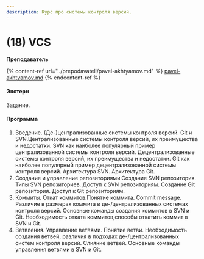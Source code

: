 ```yaml
---
description: Курс про системы контроля версий.
---
```


# (18) VCS

**Преподаватель**

{% content-ref url="../prepodavateli/pavel-akhtyamov.md" %}
[pavel-akhtyamov.md](../prepodavateli/pavel-akhtyamov.md)
{% endcontent-ref %}

#### Экстерн

Задание.

#### **Программа**&#x20;

1. Введение. (Де-)централизованные системы контроля версий. Git и SVN.Централизованные системы контроля версий, их преимущества и недостатки. SVN как наиболее популярный пример централизованной системы контроля версий. Децентрализованные системы контроля версий, их преимущества и недостатки. Git как наиболее популярный пример децентрализованной системы контроля версий. Архитектура SVN. Архитектура Git.
2. Создание и управление репозиториями.Создание SVN репозитория. Типы SVN репозиториев. Доступ к SVN репозиториям. Создание Git репозитория. Доступ к Git репозиториям.
3. Коммиты. Откат коммитов.Понятие коммита. Commit message. Различие в размерах коммита в де-/централизованных системах контроля версий. Основные команды создания коммитов в SVN и Git. Необходимость отката коммитов,способы откатить коммит в SVN и Git.
4. Ветвления. Управление ветвями. Понятие ветви. Необходимость создания ветвей, различия в подходах де-/централизованных систем контроля версий. Слияние ветвей. Основные команды управления ветвями в SVN и Git.
